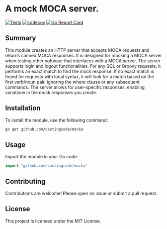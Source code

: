 # A mock MOCA server.

[![Tests](https://github.com/castingcode/mocka/actions/workflows/ci-test.yml/badge.svg)](https://github.com/castingcode/mocka/actions/workflows/ci-test.yml)
[![codecov](https://codecov.io/gh/castingcode/mocka/graph/badge.svg?token=C7EUFCEHED)](https://codecov.io/gh/castingcode/mocka)
[![Go Report Card](https://goreportcard.com/badge/github.com/castingcode/mocka)](https://goreportcard.com/report/github.com/castingcode/mocka)


## Summary

This module creates an HTTP server that accepts MOCA requests and returns canned MOCA responses. 
It is designed for mocking a MOCA server when testing other software that interfaces with a MOCA server. 
The server supports login and logout functionalities. 
For any SQL or Groovy requests, it performs an exact match to find the mock response. 
If no exact match is found for requests with local syntax, it will look for a match based on the first verb/noun pair, 
ignoring the where clause or any subsequent commands. The server allows for user-specific responses, 
enabling variations in the mock responses you create.


## Installation

To install the module, use the following command:

```sh
go get github.com/castingcode/mocka
```

## Usage

Import the module in your Go code:

```go
import "github.com/castingcode/mocka"
```

## Contributing

Contributions are welcome! Please open an issue or submit a pull request.

## License

This project is licensed under the MIT License.